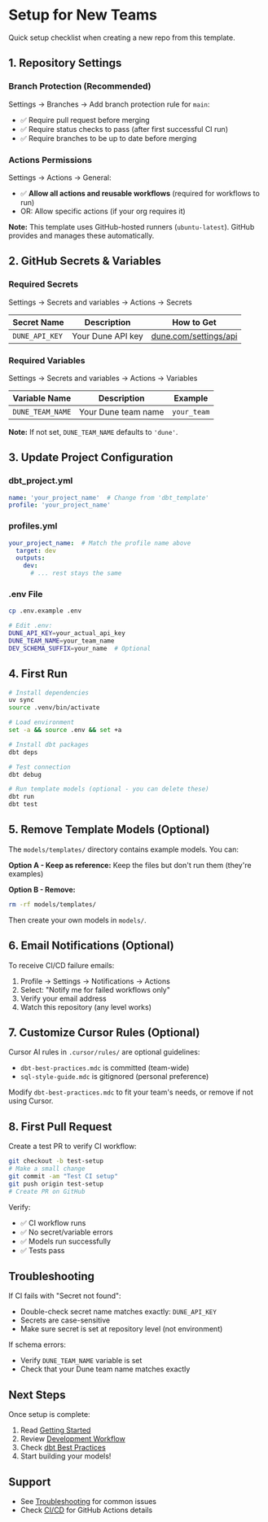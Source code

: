 # Setup for New Teams

Quick setup checklist when creating a new repo from this template.

## 1. Repository Settings

### Branch Protection (Recommended)

Settings → Branches → Add branch protection rule for `main`:
- ✅ Require pull request before merging
- ✅ Require status checks to pass (after first successful CI run)
- ✅ Require branches to be up to date before merging

### Actions Permissions

Settings → Actions → General:
- ✅ **Allow all actions and reusable workflows** (required for workflows to run)
- OR: Allow specific actions (if your org requires it)

**Note:** This template uses GitHub-hosted runners (`ubuntu-latest`). GitHub provides and manages these automatically.

## 2. GitHub Secrets & Variables

### Required Secrets
Settings → Secrets and variables → Actions → Secrets

| Secret Name | Description | How to Get |
|-------------|-------------|------------|
| `DUNE_API_KEY` | Your Dune API key | [dune.com/settings/api](https://dune.com/settings/api) |

### Required Variables
Settings → Secrets and variables → Actions → Variables

| Variable Name | Description | Example |
|---------------|-------------|---------|
| `DUNE_TEAM_NAME` | Your Dune team name | `your_team` |

**Note:** If not set, `DUNE_TEAM_NAME` defaults to `'dune'`.

## 3. Update Project Configuration

### dbt_project.yml
```yaml
name: 'your_project_name'  # Change from 'dbt_template'
profile: 'your_project_name'
```

### profiles.yml
```yaml
your_project_name:  # Match the profile name above
  target: dev
  outputs:
    dev:
      # ... rest stays the same
```

### .env File
```bash
cp .env.example .env

# Edit .env:
DUNE_API_KEY=your_actual_api_key
DUNE_TEAM_NAME=your_team_name
DEV_SCHEMA_SUFFIX=your_name  # Optional
```

## 4. First Run

```bash
# Install dependencies
uv sync
source .venv/bin/activate

# Load environment
set -a && source .env && set +a

# Install dbt packages
dbt deps

# Test connection
dbt debug

# Run template models (optional - you can delete these)
dbt run
dbt test
```

## 5. Remove Template Models (Optional)

The `models/templates/` directory contains example models. You can:

**Option A - Keep as reference:**
Keep the files but don't run them (they're examples)

**Option B - Remove:**
```bash
rm -rf models/templates/
```

Then create your own models in `models/`.

## 6. Email Notifications (Optional)

To receive CI/CD failure emails:

1. Profile → Settings → Notifications → Actions
2. Select: "Notify me for failed workflows only"
3. Verify your email address
4. Watch this repository (any level works)

## 7. Customize Cursor Rules (Optional)

Cursor AI rules in `.cursor/rules/` are optional guidelines:
- `dbt-best-practices.mdc` is committed (team-wide)
- `sql-style-guide.mdc` is gitignored (personal preference)

Modify `dbt-best-practices.mdc` to fit your team's needs, or remove if not using Cursor.

## 8. First Pull Request

Create a test PR to verify CI workflow:

```bash
git checkout -b test-setup
# Make a small change
git commit -am "Test CI setup"
git push origin test-setup
# Create PR on GitHub
```

Verify:
- ✅ CI workflow runs
- ✅ No secret/variable errors
- ✅ Models run successfully
- ✅ Tests pass

## Troubleshooting

If CI fails with "Secret not found":
- Double-check secret name matches exactly: `DUNE_API_KEY`
- Secrets are case-sensitive
- Make sure secret is set at repository level (not environment)

If schema errors:
- Verify `DUNE_TEAM_NAME` variable is set
- Check that your Dune team name matches exactly

## Next Steps

Once setup is complete:
1. Read [Getting Started](docs/getting-started.md)
2. Review [Development Workflow](docs/development-workflow.md)
3. Check [dbt Best Practices](docs/dbt-best-practices.md)
4. Start building your models!

## Support

- See [Troubleshooting](docs/troubleshooting.md) for common issues
- Check [CI/CD](docs/cicd.md) for GitHub Actions details

